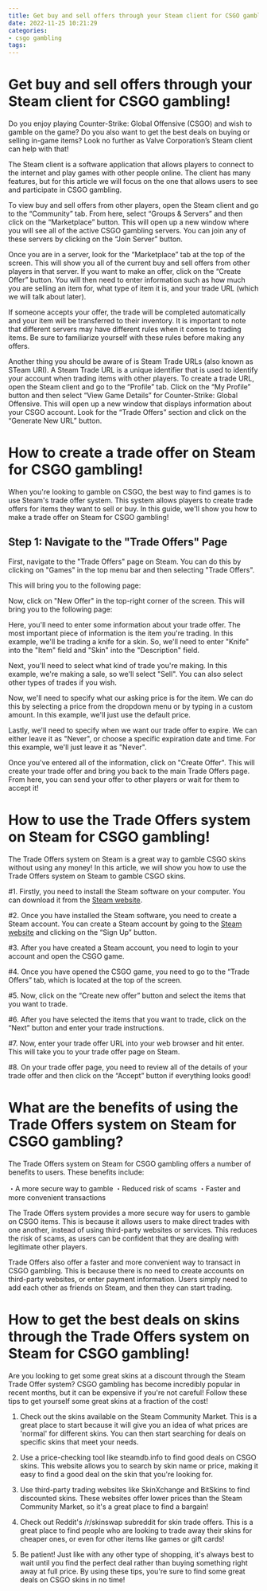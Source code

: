 ```yaml
---
title: Get buy and sell offers through your Steam client for CSGO gambling!
date: 2022-11-25 10:21:29
categories:
- csgo gambling
tags:
---
```



#  Get buy and sell offers through your Steam client for CSGO gambling!

Do you enjoy playing Counter-Strike: Global Offensive (CSGO) and wish to gamble on the game? Do you also want to get the best deals on buying or selling in-game items? Look no further as Valve Corporation’s Steam client can help with that!

The Steam client is a software application that allows players to connect to the internet and play games with other people online. The client has many features, but for this article we will focus on the one that allows users to see and participate in CSGO gambling.

To view buy and sell offers from other players, open the Steam client and go to the “Community” tab. From here, select “Groups & Servers” and then click on the “Marketplace” button. This will open up a new window where you will see all of the active CSGO gambling servers. You can join any of these servers by clicking on the “Join Server” button.

Once you are in a server, look for the “Marketplace” tab at the top of the screen. This will show you all of the current buy and sell offers from other players in that server. If you want to make an offer, click on the “Create Offer” button. You will then need to enter information such as how much you are selling an item for, what type of item it is, and your trade URL (which we will talk about later).

If someone accepts your offer, the trade will be completed automatically and your item will be transferred to their inventory. It is important to note that different servers may have different rules when it comes to trading items. Be sure to familiarize yourself with these rules before making any offers.

Another thing you should be aware of is Steam Trade URLs (also known as STeam URI). A Steam Trade URL is a unique identifier that is used to identify your account when trading items with other players. To create a trade URL, open the Steam client and go to the “Profile” tab. Click on the “My Profile” button and then select “View Game Details” for Counter-Strike: Global Offensive. This will open up a new window that displays information about your CSGO account. Look for the “Trade Offers” section and click on the “Generate New URL” button.

#  How to create a trade offer on Steam for CSGO gambling!

When you're looking to gamble on CSGO, the best way to find games is to use Steam's trade offer system. This system allows players to create trade offers for items they want to sell or buy. In this guide, we'll show you how to make a trade offer on Steam for CSGO gambling!

## Step 1: Navigate to the "Trade Offers" Page

First, navigate to the "Trade Offers" page on Steam. You can do this by clicking on "Games" in the top menu bar and then selecting "Trade Offers".

This will bring you to the following page:

Now, click on "New Offer" in the top-right corner of the screen. This will bring you to the following page:

Here, you'll need to enter some information about your trade offer. The most important piece of information is the item you're trading. In this example, we'll be trading a knife for a skin. So, we'll need to enter "Knife" into the "Item" field and "Skin" into the "Description" field.

Next, you'll need to select what kind of trade you're making. In this example, we're making a sale, so we'll select "Sell". You can also select other types of trades if you wish.

Now, we'll need to specify what our asking price is for the item. We can do this by selecting a price from the dropdown menu or by typing in a custom amount. In this example, we'll just use the default price.

Lastly, we'll need to specify when we want our trade offer to expire. We can either leave it as "Never", or choose a specific expiration date and time. For this example, we'll just leave it as "Never".

Once you've entered all of the information, click on "Create Offer". This will create your trade offer and bring you back to the main Trade Offers page. From here, you can send your offer to other players or wait for them to accept it!

#  How to use the Trade Offers system on Steam for CSGO gambling!

The Trade Offers system on Steam is a great way to gamble CSGO skins without using any money! In this article, we will show you how to use the Trade Offers system on Steam to gamble CSGO skins.

#1. Firstly, you need to install the Steam software on your computer. You can download it from the [Steam website](https://store.steampowered.com/).

#2. Once you have installed the Steam software, you need to create a Steam account. You can create a Steam account by going to the [Steam website](https://store.steampowered.com/) and clicking on the “Sign Up” button.

#3. After you have created a Steam account, you need to login to your account and open the CSGO game.

#4. Once you have opened the CSGO game, you need to go to the “Trade Offers” tab, which is located at the top of the screen.

#5. Now, click on the “Create new offer” button and select the items that you want to trade.

#6. After you have selected the items that you want to trade, click on the “Next” button and enter your trade instructions.

#7. Now, enter your trade offer URL into your web browser and hit enter. This will take you to your trade offer page on Steam.

#8. On your trade offer page, you need to review all of the details of your trade offer and then click on the “Accept” button if everything looks good!

#  What are the benefits of using the Trade Offers system on Steam for CSGO gambling?

The Trade Offers system on Steam for CSGO gambling offers a number of benefits to users. These benefits include:

・A more secure way to gamble
・Reduced risk of scams
・Faster and more convenient transactions

The Trade Offers system provides a more secure way for users to gamble on CSGO items. This is because it allows users to make direct trades with one another, instead of using third-party websites or services. This reduces the risk of scams, as users can be confident that they are dealing with legitimate other players.

Trade Offers also offer a faster and more convenient way to transact in CSGO gambling. This is because there is no need to create accounts on third-party websites, or enter payment information. Users simply need to add each other as friends on Steam, and then they can start trading.

#  How to get the best deals on skins through the Trade Offers system on Steam for CSGO gambling!

Are you looking to get some great skins at a discount through the Steam Trade Offer system? CSGO gambling has become incredibly popular in recent months, but it can be expensive if you're not careful! Follow these tips to get yourself some great skins at a fraction of the cost!

1. Check out the skins available on the Steam Community Market. This is a great place to start because it will give you an idea of what prices are 'normal' for different skins. You can then start searching for deals on specific skins that meet your needs.

2. Use a price-checking tool like steamdb.info to find good deals on CSGO skins. This website allows you to search by skin name or price, making it easy to find a good deal on the skin that you're looking for.

3. Use third-party trading websites like SkinXchange and BitSkins to find discounted skins. These websites offer lower prices than the Steam Community Market, so it's a great place to find a bargain!

4. Check out Reddit's /r/skinswap subreddit for skin trade offers. This is a great place to find people who are looking to trade away their skins for cheaper ones, or even for other items like games or gift cards!

5. Be patient! Just like with any other type of shopping, it's always best to wait until you find the perfect deal rather than buying something right away at full price. By using these tips, you're sure to find some great deals on CSGO skins in no time!